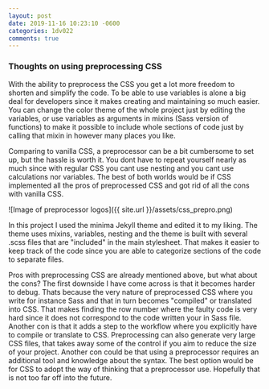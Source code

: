 ```yaml
---
layout: post
date: 2019-11-16 10:23:10 -0600
categories: 1dv022
comments: true
---
```


### Thoughts on using preprocessing CSS

With the ability to preprocess the CSS you get a lot more freedom to shorten and simplify the code. To be able to use variables is alone a big deal for developers since it makes creating and maintaining so much easier. You can change the color theme of the whole project just by editing the variables, or use variables as arguments in mixins (Sass version of functions) to make it possible to include whole sections of code just by calling that mixin in however many places you like.

Comparing to vanilla CSS, a preprocessor can be a bit cumbersome to set up, but the hassle is worth it. You dont have to repeat yourself nearly as much since with regular CSS you cant use nesting and you cant use calculations nor variables. The best of both worlds would be if CSS implemented all the pros of preprocessed CSS and got rid of all the cons with vanilla CSS.

![Image of preprocessor logos]({{ site.url }}/assets/css_prepro.png)

In this project I used the minima Jekyll theme and edited it to my liking. The theme uses mixins, variables, nesting and the theme is built with several .scss files that are "included" in the main stylesheet. That makes it easier to keep track of the code since you are able to categorize sections of the code to separate files.

Pros with preprocessing CSS are already mentioned above, but what about the cons? The first downside I have come across is that it becomes harder to debug. Thats because the very nature of preprocessed CSS where you write for instance Sass and that in turn becomes "compiled" or translated into CSS. That makes finding the row number where the faulty code is very hard since it does not correspond to the code written your in Sass file. Another con is that it adds a step to the workflow where you explicitly have to compile or translate to CSS. Preprocessing can also generate very large CSS files, that takes away some of the control if you aim to reduce the size of your project. Another con could be that using a preprocessor requires an additional tool and knowledge about the syntax. The best option would be for CSS to adopt the way of thinking that a preprocessor use. Hopefully that is not too far off into the future.
